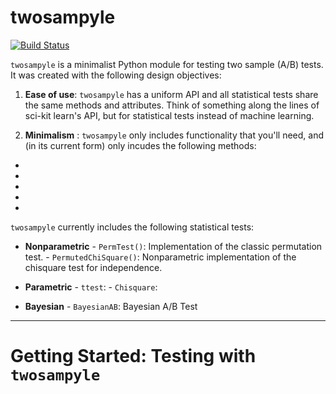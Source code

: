 # twosampyle

[![Build Status](https://travis-ci.org/jwilber/twosampyle.svg?branch=master)](https://travis-ci.org/jwilber/twosampyle)

`twosampyle` is a minimalist Python module for testing two sample (A/B) tests. It was created with the following design objectives:

1. **Ease of use**: `twosampyle` has a uniform API and all statistical tests share the same methods and attributes. Think of something along the lines of sci-kit learn's API, but for statistical tests instead of machine learning.

2. **Minimalism** : `twosampyle` only includes functionality that you'll need, and (in its current form) only incudes the following methods:

- 
- 
-
-
-


`twosampyle` currently includes the following statistical tests:

- **Nonparametric**
		- `PermTest()`: Implementation of the classic permutation test.
		- `PermutedChiSquare()`: Nonparametric implementation of the chisquare test for independence.

- **Parametric**
		- `ttest`:
		- `Chisquare`:

- **Bayesian**
		- `BayesianAB`: Bayesian A/B Test

***

# Getting Started: Testing with `twosampyle`



